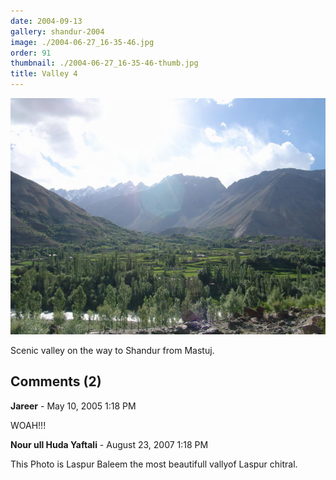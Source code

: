 ```yaml
---
date: 2004-09-13
gallery: shandur-2004
image: ./2004-06-27_16-35-46.jpg
order: 91
thumbnail: ./2004-06-27_16-35-46-thumb.jpg
title: Valley 4
---
```


![Valley 4](./2004-06-27_16-35-46.jpg)

Scenic valley on the way to Shandur from Mastuj.

<div id="comments">

## Comments (2)

<div id="comment">

**Jareer** - May 10, 2005  1:18 PM

WOAH!!!

</div>

<div id="comment">

**Nour ull Huda Yaftali** - August 23, 2007  1:18 PM

This Photo is Laspur Baleem the most beautifull vallyof Laspur chitral.

</div>

</div>